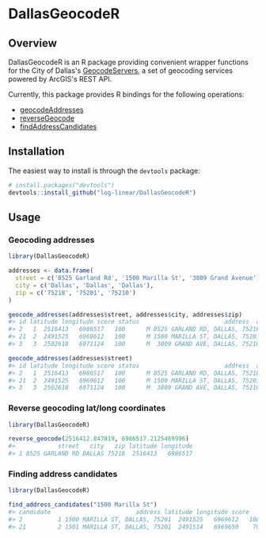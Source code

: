# DallasGeocodeR

## Overview

DallasGeocodeR is an R package providing convenient wrapper functions for the 
City of Dallas's [GeocodeServers](https://gis.dallascityhall.com/wwwgis/rest/services/ToolServices),
a set of geocoding services powered by ArcGIS's REST API. 

Currently, this package provides R bindings for the following operations:

- [geocodeAddresses](https://developers.arcgis.com/rest/geocode/api-reference/geocoding-geocode-addresses.htm)
- [reverseGeocode](https://developers.arcgis.com/rest/geocode/api-reference/geocoding-reverse-geocode.htm)
- [findAddressCandidates](https://developers.arcgis.com/rest/geocode/api-reference/geocoding-find-address-candidates.htm)

## Installation

The easiest way to install is through the `devtools` package:

```R
# install.packages("devtools")
devtools::install_github("log-linear/DallasGeocodeR")
```

## Usage

### Geocoding addresses 

```R
library(DallasGeocodeR)

addresses <- data.frame(
  street = c('8525 Garland Rd', '1500 Marilla St', '3809 Grand Avenue'),
  city = c('Dallas', 'Dallas', 'Dallas'),
  zip = c('75218', '75201', '75210')
)

geocode_addresses(addresses$street, addresses$city, addresses$zip)
#> id latitude longitude score status                        address  address_type
#> 2   1  2516413   6986517   100      M 8525 GARLAND RD, DALLAS, 75218 StreetAddress
#> 21  2  2491525   6969612   100      M 1500 MARILLA ST, DALLAS, 75201 StreetAddress
#> 3   3  2502618   6971124   100      M  3809 GRAND AVE, DALLAS, 75210 StreetAddress

geocode_addresses(addresses$street)
#> id latitude longitude score status                        address  address_type
#> 2   1  2516413   6986517   100      M 8525 GARLAND RD, DALLAS, 75218 StreetAddress
#> 21  2  2491525   6969612   100      M 1500 MARILLA ST, DALLAS, 75201 StreetAddress
#> 3   3  2502618   6971124   100      M  3809 GRAND AVE, DALLAS, 75210 StreetAddress
```

### Reverse geocoding lat/long coordinates

```R
library(DallasGeocodeR)

reverse_geocode(2516412.847819, 6986517.2125469996)
#>            street   city   zip latitude longitude
#> 1 8525 GARLAND RD DALLAS 75218  2516413   6986517
```

### Finding address candidates

```R
library(DallasGeocodeR)

find_address_candidates("1500 Marilla St")
#> candidate                        address latitude longitude score
#> 2          1 1500 MARILLA ST, DALLAS, 75201  2491525   6969612   100
#> 21         2 1501 MARILLA ST, DALLAS, 75201  2491514   6969650    79
```